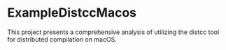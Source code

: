 # ExampleDistccMacos
This project presents a comprehensive analysis of utilizing the distcc tool for distributed compilation on macOS.
